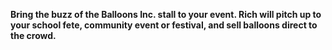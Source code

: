 **Bring the buzz of the Balloons Inc. stall to your event. Rich will pitch up to your school fete, community event or festival, and sell balloons direct to the crowd.**